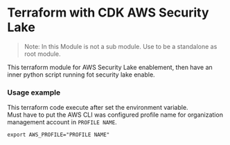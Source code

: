 # Terraform with CDK AWS Security Lake

> Note: In this Module is not a sub module. Use to be a standalone as root module.

This terraform module for AWS Security Lake enablement, then have an inner  python script running fot security lake enable. 

### Usage example

This terraform code execute after set the environment variable.<br>Must have to put the AWS CLI was configured profile name for organization management account in `PROFILE NAME`.

    
    export AWS_PROFILE="PROFILE NAME"

